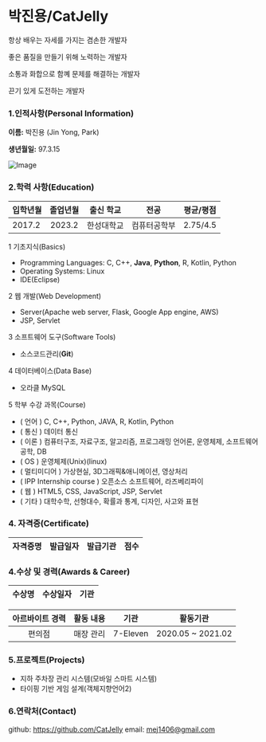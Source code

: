 # 박진용/CatJelly

항상 배우는 자세를 가지는 겸손한 개발자

좋은 품질을 만들기 위해 노력하는 개발자

소통과 화합으로 함꼐 문제를 해결하는 개발자

끈기 있게 도전하는 개발자

### 1.인적사항(Personal Information)  

  **이름:** 박진용 (Jin Yong, Park)
  
  **생년월일:** 97.3.15
  
  ![Image]()
  
### 2.학력 사항(Education)  

| 입학년월 | 졸업년월 | 출신 학교 |전공 | 평균/평점 | 
| :---         |     :---:      |        :---:   |    :---:      | :---:       |  
| 2017.2 | 2023.2 | 한성대학교   |컴퓨터공학부 | 2.75/4.5 |

<!--### 3. 보유기술(Technical Skills)-->

1  기초지식(Basics)
* Programming Languages: C, C++, **Java**, **Python**, R, Kotlin, Python
* Operating Systems: Linux
* IDE(Eclipse)

2 웹 개발(Web Development)
* Server(Apache web server, Flask, Google App engine, AWS)
* JSP, Servlet

3 소프트웨어 도구(Software Tools)
* 소스코드관리(__Git__)

4 데이터베이스(Data Base)
* 오라클 MySQL

5 학부 수강 과목(Course)
* ( 언어 ) C, C++, Python, JAVA, R, Kotlin, Python
* ( 통신 ) 데이터 통신 
* ( 이론 ) 컴퓨터구조, 자료구조, 알고리즘, 프로그래밍 언어론, 운영체제, 소프트웨어 공학, DB
* ( OS ) 운영체제(Unix)(linux)
* ( 멀티미디어 ) 가상현실, 3D그래픽&애니메이션, 영상처리
* ( IPP Internship course ) 오픈소스 소프트웨어, 라즈베리파이
* ( 웹 ) HTML5, CSS, JavaScript, JSP, Servlet
* ( 기타 ) 대학수학, 선형대수, 확률과 통계, 디자인, 사고와 표현  

### 4. 자격증(Certificate)

| 자격증명 | 발급일자  | 발급기관| 점수 | 
| :---         |     :---:      |     :---:   |   :---:   |  

### 4.수상 및 경력(Awards & Career)

| 수상명 | 수상일자 | 기관 |
| :---         |     :---      |         :---:    |


| 아르바이트 경력 | 활동 내용 |  기관  |  활동기관  |
| :-----: | :-----: | :-----: | :-----: |
|  편의점  | 매장 관리 | 7-Eleven | 2020.05 ~ 2021.02 |

### 5.프로젝트(Projects)
 - 지하 주차장 관리 시스템(모바일 스마트 시스템)
 - 타이핑 기반 게임 설계(객체지향언어2)

### 6.연락처(Contact)
github: https://github.com/CatJelly 
email: mej1406@gmail.com

